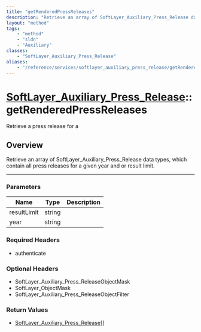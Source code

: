 ```yaml
---
title: "getRenderedPressReleases"
description: "Retrieve an array of SoftLayer_Auxiliary_Press_Release data types, which contain all press releases for a given year and... "
layout: "method"
tags:
    - "method"
    - "sldn"
    - "Auxiliary"
classes:
    - "SoftLayer_Auxiliary_Press_Release"
aliases:
    - "/reference/services/softlayer_auxiliary_press_release/getRenderedPressReleases"
---
```

# [SoftLayer_Auxiliary_Press_Release](/reference/services/SoftLayer_Auxiliary_Press_Release)::getRenderedPressReleases

Retrieve a press release for a


## Overview 
Retrieve an array of SoftLayer_Auxiliary_Press_Release data types, which contain all press releases for a given year and or result limit. 

-----

### Parameters 
|Name | Type | Description |
| --- | --- | --- |
|resultLimit| string| |
|year| string| |


### Required Headers
* authenticate


### Optional Headers
* SoftLayer_Auxiliary_Press_ReleaseObjectMask
* SoftLayer_ObjectMask
* SoftLayer_Auxiliary_Press_ReleaseObjectFilter

### Return Values
* <a href='/reference/datatypes/SoftLayer_Auxiliary_Press_Release'>SoftLayer_Auxiliary_Press_Release[] </a>




